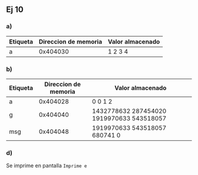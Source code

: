 ## Ej 10
### a)
 Etiqueta | Direccion de memoria | Valor almacenado           |
|---------|----------------------|----------------------------|
| a       | 0x404030             | 1       2       3       4  |

### b)
 Etiqueta | Direccion de memoria | Valor almacenado|
|---------|----------------------|------------------------------------------------------------|
| a       | 0x404028             | 0       0       1       2                                  |
| g       | 0x404040             | 1432778632      287454020       1919970633      543518057  |
| msg     | 0x404048             | 1919970633      543518057       680741          0          |


### d)
Se imprime en pantalla
`Imprime e`